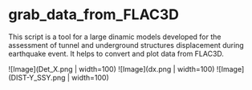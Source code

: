 # grab_data_from_FLAC3D
This script is a tool for a large dinamic models developed for the assessment of tunnel and underground structures displacement during earthquake event.
It helps to convert and plot data from FLAC3D.

![Image](Det_X.png | width=100)
![Image](dx.png | width=100)
![Image](DIST-Y_SSY.png | width=100)





